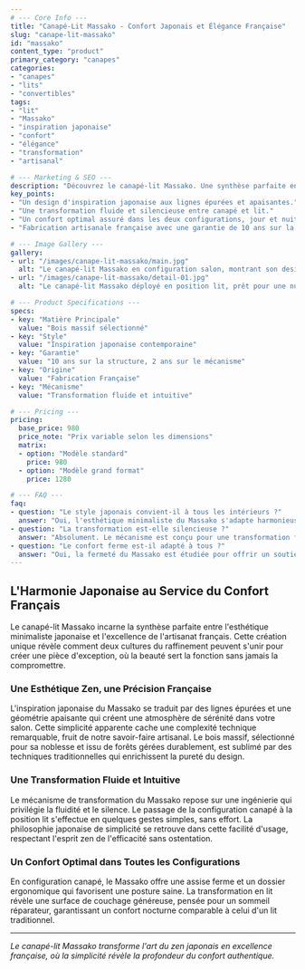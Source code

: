 ```yaml
---
# --- Core Info ---
title: "Canapé-Lit Massako - Confort Japonais et Élégance Française"
slug: "canape-lit-massako"
id: "massako"
content_type: "product"
primary_category: "canapes"
categories:
- "canapes"
- "lits"
- "convertibles"
tags:
- "lit"
- "Massako"
- "inspiration japonaise"
- "confort"
- "élégance"
- "transformation"
- "artisanal"

# --- Marketing & SEO ---
description: "Découvrez le canapé-lit Massako. Une synthèse parfaite entre l'esthétique minimaliste japonaise et l'excellence artisanale française pour un confort optimal."
key_points:
- "Un design d'inspiration japonaise aux lignes épurées et apaisantes."
- "Une transformation fluide et silencieuse entre canapé et lit."
- "Un confort optimal assuré dans les deux configurations, jour et nuit."
- "Fabrication artisanale française avec une garantie de 10 ans sur la structure."

# --- Image Gallery ---
gallery:
- url: "/images/canape-lit-massako/main.jpg"
  alt: "Le canapé-lit Massako en configuration salon, montrant son design d'inspiration japonaise."
- url: "/images/canape-lit-massako/detail-01.jpg"
  alt: "Le canapé-lit Massako déployé en position lit, prêt pour une nuit de sommeil."

# --- Product Specifications ---
specs:
- key: "Matière Principale"
  value: "Bois massif sélectionné"
- key: "Style"
  value: "Inspiration japonaise contemporaine"
- key: "Garantie"
  value: "10 ans sur la structure, 2 ans sur le mécanisme"
- key: "Origine"
  value: "Fabrication Française"
- key: "Mécanisme"
  value: "Transformation fluide et intuitive"

# --- Pricing ---
pricing:
  base_price: 980
  price_note: "Prix variable selon les dimensions"
  matrix:
  - option: "Modèle standard"
    price: 980
  - option: "Modèle grand format"
    price: 1280

# --- FAQ ---
faq:
- question: "Le style japonais convient-il à tous les intérieurs ?"
  answer: "Oui, l'esthétique minimaliste du Massako s'adapte harmonieusement à tous les styles contemporains, apportant une touche de sérénité et d'épure."
- question: "La transformation est-elle silencieuse ?"
  answer: "Absolument. Le mécanisme est conçu pour une transformation fluide et discrète, respectant la tranquillité de votre intérieur."
- question: "Le confort ferme est-il adapté à tous ?"
  answer: "Oui, la fermeté du Massako est étudiée pour offrir un soutien optimal qui reste confortable pour la détente comme pour le sommeil, dans la tradition des meilleurs futons."
---
```


## L'Harmonie Japonaise au Service du Confort Français

Le canapé-lit Massako incarne la synthèse parfaite entre l'esthétique minimaliste japonaise et l'excellence de l'artisanat français. Cette création unique révèle comment deux cultures du raffinement peuvent s'unir pour créer une pièce d'exception, où la beauté sert la fonction sans jamais la compromettre.

### Une Esthétique Zen, une Précision Française

L'inspiration japonaise du Massako se traduit par des lignes épurées et une géométrie apaisante qui créent une atmosphère de sérénité dans votre salon. Cette simplicité apparente cache une complexité technique remarquable, fruit de notre savoir-faire artisanal. Le bois massif, sélectionné pour sa noblesse et issu de forêts gérées durablement, est sublimé par des techniques traditionnelles qui enrichissent la pureté du design.

### Une Transformation Fluide et Intuitive

Le mécanisme de transformation du Massako repose sur une ingénierie qui privilégie la fluidité et le silence. Le passage de la configuration canapé à la position lit s'effectue en quelques gestes simples, sans effort. La philosophie japonaise de simplicité se retrouve dans cette facilité d'usage, respectant l'esprit zen de l'efficacité sans ostentation.

### Un Confort Optimal dans Toutes les Configurations

En configuration canapé, le Massako offre une assise ferme et un dossier ergonomique qui favorisent une posture saine. La transformation en lit révèle une surface de couchage généreuse, pensée pour un sommeil réparateur, garantissant un confort nocturne comparable à celui d'un lit traditionnel.

---
_Le canapé-lit Massako transforme l'art du zen japonais en excellence française, où la simplicité révèle la profondeur du confort authentique._
